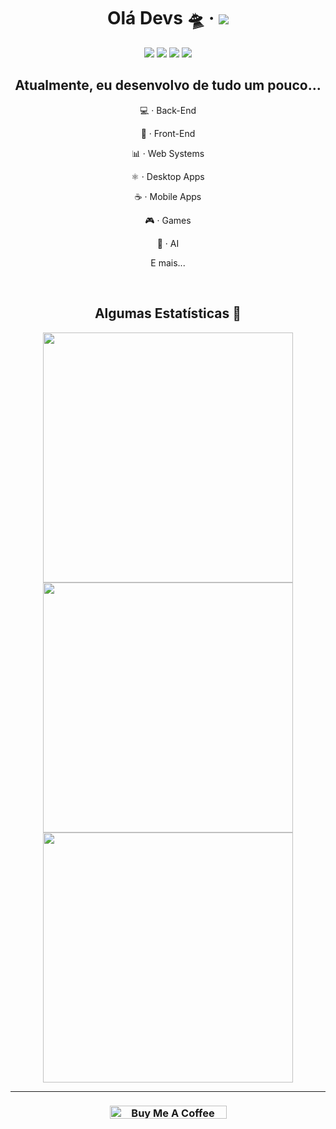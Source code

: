 <p align="center">
  <h1 align="center">Olá Devs 🛸 &middot; <img src="https://komarev.com/ghpvc/?username=taylorho&color=brightgreen&label=Visitas+Ao+Perfil" /></h1>
  <div align="center">
    <a href="https://github.com/TaylorHo"><img src="https://img.shields.io/badge/-Github-000?style=flat-square&logo=Github&logoColor=white" /></a>
    <a href="mailto:taylorho.ta@gmail.com"><img src="https://img.shields.io/badge/-Gmail-c14438?style=flat-square&logo=Gmail&logoColor=white" /></a>
    <a href="https://discord.com/users/510580117723152394"><img src="https://img.shields.io/badge/-Discord-5C6BC0?style=flat-square&logo=Discord&logoColor=white" /></a>
    <a href="#"><img src="https://img.shields.io/static/v1?label=Lv.&style=flat-square&message=18&color=000" /></a>
  </div>
  <h2 align="center">Atualmente, eu desenvolvo de tudo um pouco...</h2>
  <div align="center">
    <p align="center">💻 &middot; Back-End</p>
    <p align="center">🎨 &middot; Front-End</p>
    <p align="center">📊 &middot; Web Systems</p>
    <p align="center">⚛️ &middot; Desktop Apps</p>
    <p align="center">☕️ &middot; Mobile Apps</p>
    <p align="center">🎮 &middot; Games</p>
    <p align="center">🤖 &middot; AI</p>
    <p align="center">E mais...</p>
  </div>
  <br/>
  <h2 align="center">Algumas Estatísticas 🤩</h2>
  <p align="center">
    <a href="#"><img width="400px" src="https://github-readme-stats.vercel.app/api?username=taylorho&show_icons=true&theme=tokyonight&count_private=true&custom_title=Status+No+GitHub"/></a>
  <a href="#"><img width="400px" src="https://github-readme-stats.vercel.app/api/top-langs?username=taylorho&hide=html&layout=compact&theme=tokyonight&count_private=true&langs_count=4&custom_title=Linguagens+Mais+Usadas"/></a>
  <a href="#"><img width="400px" src="https://github-readme-stats.vercel.app/api/wakatime?username=taylorho&theme=tokyonight&custom_title=Tempo+Gasto+Na+Última+Semana&layout=compact"/></a>
  </p>
</p>

<hr/>

<h3 align="center">
   <a href="https://www.buymeacoffee.com/TaylorHo" target="_blank"><img src="https://cdn.buymeacoffee.com/buttons/lato-blue.png" alt="Buy Me A Coffee" style="height: 21px !important;width: 187px !important;" ></a>
</h3>
